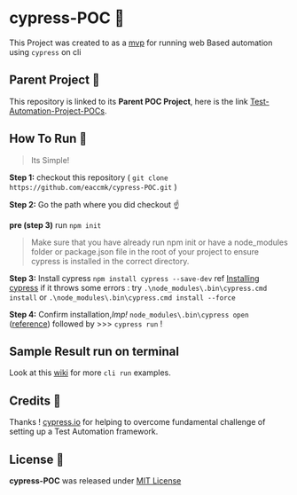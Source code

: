 # cypress-POC 🚀 

This Project was created to as a [mvp] for running web Based automation using `cypress` on cli

## Parent Project 🎅

This repository is linked to its **Parent POC Project**, here is the link [Test-Automation-Project-POCs].

## How To Run 🏃
>	Its Simple! 

**Step 1:** checkout this repository ( `git clone https://github.com/eaccmk/cypress-POC.git` )

**Step 2:** Go the path where you did checkout ☝️

**pre (step 3)** run `npm init `
> Make sure that you have already run npm init or have a node_modules folder or package.json file in the root of your project to ensure cypress is installed in the correct directory.

**Step 3:** Install cypress `npm install cypress --save-dev` ref [Installing cypress]
if it throws some errors : try `.\node_modules\.bin\cypress.cmd install` or `.\node_modules\.bin\cypress.cmd install --force`

**Step 4:** Confirm installation,_Imp!_ `node_modules\.bin\cypress open` ([reference]) followed by >>>  `cypress run` !


## Sample Result run on terminal

Look at this [wiki] for more `cli run` examples.

## Credits 🙏

Thanks ! [cypress.io] for helping to overcome fundamental challenge  of setting up a Test Automation framework.

## License 🔰

**cypress-POC** was released under [MIT License](LICENSE)


[\\]: <> (This is a commented section and should not be visible in README file)

[mvp]: <https://g.co/kgs/PkxYkz>
[Test-Automation-Project-POCs]: <https://github.com/eaccmk/Test-Automation-Project-POCs>
[wiki]: <wiki/README.md>
[Installing cypress]: <https://docs.cypress.io/guides/getting-started/installing-cypress.html>
[reference]: <https://docs.cypress.io/guides/getting-started/installing-cypress.html#Opening-Cypress>
[cypress.io]: <https://www.cypress.io/how-it-works>
